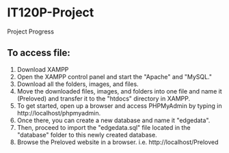 # IT120P-Project
Project Progress
## To access file:
1. Download XAMPP
2. Open the XAMPP control panel and start the "Apache" and "MySQL."
3. Download all the folders, images, and files. 
4. Move the downloaded files, images, and folders into one file and name it (Preloved) and transfer it to the "htdocs" directory in XAMPP.
5. To get started, open up a browser and access PHPMyAdmin by typing in http://localhost/phpmyadmin. 
6. Once there, you can create a new database and name it "edgedata".
7. Then, proceed to import the "edgedata.sql" file located in the "database" folder to this newly created database.
8. Browse the Preloved website in a browser. i.e. http://localhost/Preloved
